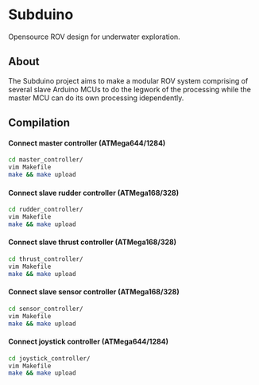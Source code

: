 Subduino 
========

Opensource ROV design for underwater exploration.

About
------
The Subduino project aims to make a modular ROV system comprising of several slave Arduino MCUs to do the legwork of the processing while the master MCU can do its own processing idependently.

Compilation
------------

#### Connect master controller (ATMega644/1284)
```bash
cd master_controller/
vim Makefile
make && make upload
```

#### Connect slave rudder controller (ATMega168/328)
```bash
cd rudder_controller/
vim Makefile
make && make upload
```

#### Connect slave thrust controller (ATMega168/328)
```bash
cd thrust_controller/
vim Makefile
make && make upload
```

#### Connect slave sensor controller (ATMega168/328)
```bash
cd sensor_controller/
vim Makefile
make && make upload
```

#### Connect joystick controller (ATMega644/1284)
```bash
cd joystick_controller/
vim Makefile
make && make upload
```

